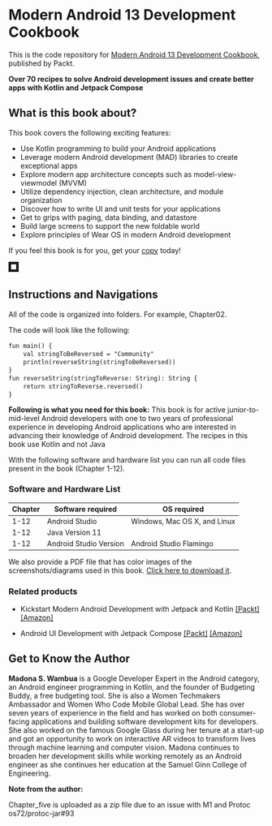 # Modern Android 13 Development Cookbook

<a href="https://www.packtpub.com/product/modern-android-13-development-cookbook/9781803235578?utm_source=github&utm_medium=repository&utm_campaign=9781803235851"><img src="" alt="" height="256px" align="right"></a>

This is the code repository for [Modern Android 13 Development Cookbook](https://www.packtpub.com/product/modern-android-13-development-cookbook/9781803235578?utm_source=github&utm_medium=repository&utm_campaign=9781803235851), published by Packt.

**Over 70 recipes to solve Android development issues and create better apps with Kotlin and Jetpack Compose**

## What is this book about?

This book covers the following exciting features:
* Use Kotlin programming to build your Android applications
* Leverage modern Android development (MAD) libraries to create exceptional apps
* Explore modern app architecture concepts such as model-view-viewmodel (MVVM)
* Utilize dependency injection, clean architecture, and module organization
* Discover how to write UI and unit tests for your applications
* Get to grips with paging, data binding, and datastore
* Build large screens to support the new foldable world
* Explore principles of Wear OS in modern Android development

If you feel this book is for you, get your [copy](https://www.amazon.com/dp/B0B9YN7M41) today!

<a href="https://www.packtpub.com/?utm_source=github&utm_medium=banner&utm_campaign=GitHubBanner"><img src="https://raw.githubusercontent.com/PacktPublishing/GitHub/master/GitHub.png" 
alt="https://www.packtpub.com/" border="5" /></a>

## Instructions and Navigations
All of the code is organized into folders. For example, Chapter02.

The code will look like the following:
```
fun main() {
    val stringToBeReversed = "Community"
    println(reverseString(stringToBeReversed))
}
fun reverseString(stringToReverse: String): String {
    return stringToReverse.reversed()
}
```

**Following is what you need for this book:**
This book is for active junior-to-mid-level Android developers with one to two years of professional experience in developing Android applications who are interested in advancing their knowledge of Android development. The recipes in this book use Kotlin and not Java

With the following software and hardware list you can run all code files present in the book (Chapter 1-12).
### Software and Hardware List
| Chapter | Software required | OS required |
| -------- | ------------------------------------ | ----------------------------------- |
| 1-12 | Android Studio | Windows, Mac OS X, and Linux |
| 1-12 | Java Version 11 |  |
| 1-12 | Android Studio Version | Android Studio Flamingo | 2022.2.1 Patch 1 |

We also provide a PDF file that has color images of the screenshots/diagrams used in this book. [Click here to download it](https://packt.link/HlgRf).

### Related products
* Kickstart Modern Android Development with Jetpack and Kotlin [[Packt]](https://www.packtpub.com/product/kickstart-modern-android-development-with-jetpack-and-kotlin/9781801811071?utm_source=github&utm_medium=repository&utm_campaign=9781801811071) [[Amazon]](https://www.amazon.com/dp/1801811075)

* Android UI Development with Jetpack Compose [[Packt]](https://www.packtpub.com/product/android-ui-development-with-jetpack-compose/9781801812160?utm_source=github&utm_medium=repository&utm_campaign=9781801812160) [[Amazon]](https://www.amazon.com/dp/1801812160)

## Get to Know the Author
**Madona S. Wambua** is a Google Developer Expert in the Android category, an Android engineer programming in Kotlin, and the founder of Budgeting Buddy, a free budgeting tool. She is also a Women Techmakers Ambassador and Women Who Code Mobile Global Lead. She has over seven years of experience in the field and has worked on both consumer-facing applications and building software development kits for developers. She also worked on the famous Google Glass during her tenure at a start-up and got an opportunity to work on interactive AR videos to transform lives through machine learning and computer vision. Madona continues to broaden her development skills while working remotely as an Android engineer as she continues her education at the Samuel Ginn College of Engineering.

**Note from the author:**

Chapter_five is uploaded as a zip file due to an issue with M1 and Protoc os72/protoc-jar#93

